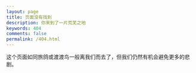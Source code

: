 ```yaml
---
layout: page
title: 页面没有找到
description: 你来到了一片荒芜之地
keywords: 404
comments: false
permalink: /404.html
---
```


这个页面如同旅鸽或渡渡鸟一般离我们而去了，但我们仍然有机会避免更多的悲剧。